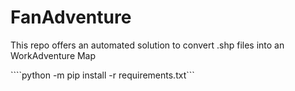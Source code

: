 # FanAdventure
This repo offers an automated solution to convert .shp files into an WorkAdventure Map

````python -m pip install -r requirements.txt```
